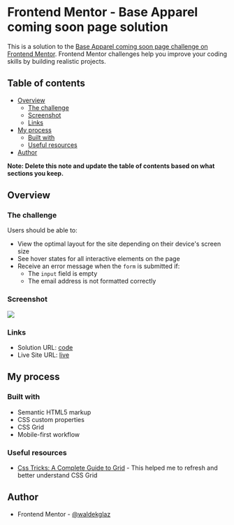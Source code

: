 # Frontend Mentor - Base Apparel coming soon page solution

This is a solution to the [Base Apparel coming soon page challenge on Frontend Mentor](https://www.frontendmentor.io/challenges/base-apparel-coming-soon-page-5d46b47f8db8a7063f9331a0). Frontend Mentor challenges help you improve your coding skills by building realistic projects.

## Table of contents

- [Overview](#overview)
  - [The challenge](#the-challenge)
  - [Screenshot](#screenshot)
  - [Links](#links)
- [My process](#my-process)
  - [Built with](#built-with)
  - [Useful resources](#useful-resources)
- [Author](#author)

**Note: Delete this note and update the table of contents based on what sections you keep.**

## Overview

### The challenge

Users should be able to:

- View the optimal layout for the site depending on their device's screen size
- See hover states for all interactive elements on the page
- Receive an error message when the `form` is submitted if:
  - The `input` field is empty
  - The email address is not formatted correctly

### Screenshot

![](./images/Screenshot_Base_error.png)

### Links

- Solution URL: [code](https://github.com/waldekglaz/Base-Apparel-Coming-Soon)
- Live Site URL: [live](https://waldekglaz.github.io/Base-Apparel-Coming-Soon/)

## My process

### Built with

- Semantic HTML5 markup
- CSS custom properties
- CSS Grid
- Mobile-first workflow

### Useful resources

- [Css Tricks: A Complete Guide to Grid](https://css-tricks.com/snippets/css/complete-guide-grid/) - This helped me to refresh and better understand CSS Grid

## Author

- Frontend Mentor - [@waldekglaz](https://www.frontendmentor.io/profile/waldekglaz)
